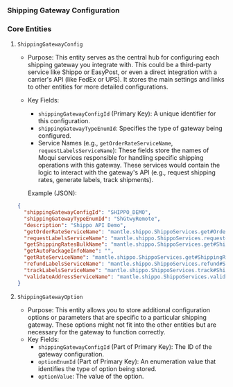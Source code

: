 ### Shipping Gateway Configuration

### Core Entities

1. `ShippingGatewayConfig`

    *   Purpose: This entity serves as the central hub for configuring each shipping gateway you integrate with. This could be a third-party service like Shippo or EasyPost, or even a direct integration with a carrier's API (like FedEx or UPS). It stores the main settings and links to other entities for more detailed configurations.
    *   Key Fields:
        *   `shippingGatewayConfigId` (Primary Key): A unique identifier for this configuration.
        *   `shippingGatewayTypeEnumId`: Specifies the type of gateway being configured. 
        *   Service Names (e.g., `getOrderRateServiceName`, `requestLabelsServiceName`): These fields store the names of Moqui services responsible for handling specific shipping operations with this gateway. These services would contain the logic to interact with the gateway's API (e.g., request shipping rates, generate labels, track shipments).

        Example (JSON):

    ```json
    {
      "shippingGatewayConfigId": "SHIPPO_DEMO",
      "shippingGatewayTypeEnumId": "ShGtwyRemote",
      "description": "Shippo API Demo",
      "getOrderRateServiceName": "mantle.shippo.ShippoServices.get#OrderShippingRate",
      "requestLabelsServiceName": "mantle.shippo.ShippoServices.request#ShippingLabels",
      "getShippingRatesBulkName": "mantle.shippo.ShippoServices.get#ShippingRatesBulk",
      "getAutoPackageInfoName": "",
      "getRateServiceName": "mantle.shippo.ShippoServices.get#ShippingRate",
      "refundLabelsServiceName": "mantle.shippo.ShippoServices.refund#ShippingLabels",
      "trackLabelsServiceName": "mantle.shippo.ShippoServices.track#ShippingLabels",
      "validateAddressServiceName": "mantle.shippo.ShippoServices.validate#PostalAddress"
    }
    ```

2. `ShippingGatewayOption`

    *   Purpose: This entity allows you to store additional configuration options or parameters that are specific to a particular shipping gateway. These options might not fit into the other entities but are necessary for the gateway to function correctly.
    *   Key Fields:
        *   `shippingGatewayConfigId` (Part of Primary Key): The ID of the gateway configuration.
        *   `optionEnumId` (Part of Primary Key): An enumeration value that identifies the type of option being stored.
        *   `optionValue`: The value of the option.

